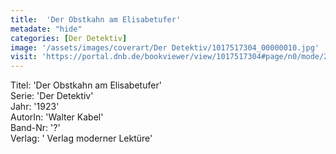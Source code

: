 ```yaml
---
title:  'Der Obstkahn am Elisabetufer'
metadate: "hide"
categories: [Der Detektiv]
image: '/assets/images/coverart/Der Detektiv/1017517304_00000010.jpg'
visit: 'https://portal.dnb.de/bookviewer/view/1017517304#page/n0/mode/2up'
---
```

Titel: 'Der Obstkahn am Elisabetufer' <br>
Serie: 'Der Detektiv' <br>
Jahr: '1923' <br>
AutorIn: 'Walter Kabel' <br>
Band-Nr: '?' <br>
Verlag: ' Verlag moderner Lektüre'